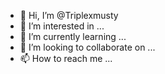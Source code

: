 - 👋 Hi, I’m @Triplexmusty
- 👀 I’m interested in ...
- 🌱 I’m currently learning ...
- 💞️ I’m looking to collaborate on ...
- 📫 How to reach me ...

<!---
Triplexmusty/Triplexmusty is a ✨ special ✨ repository because its `README.md` (this file) appears on your GitHub profile.
You can click the Preview link to take a look at your changes.
--->
